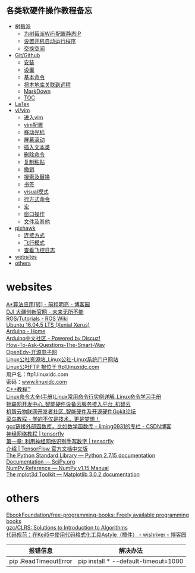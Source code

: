 各类软硬件操作教程备忘
---
   * [树莓派](./raspberrypi/readme.md#树莓派)
      * [为树莓派WiFi配置静态IP](./raspberrypi/readme.md#为树莓派wifi配置静态ip)
      * [设置开机自动运行程序](./raspberrypi/readme.md#设置开机自动运行程序)
      * [交换空间](./raspberrypi/readme.md#交换空间)
   * [Git/Github](./git_github/readme.md#gitgithub)
      * [安装](./git_github/readme.md#安装)
      * [设置](./git_github/readme.md#设置)
      * [基本命令](./git_github/readme.md#基本命令)
      * [将本地库关联到远程](./git_github/readme.md#将本地库关联到远程)
      * [MarkDown](./git_github/readme.md#MarkDown)
      * [TOC](./git_github/readme.md#toc)
   * [LaTex](./LaTex/readme.md#LaTex)
   * [vi/vim](./vi_vim/readme.md#vivim)
      * [进入vim](./vi_vim/readme.md#进入vim)
      * [vim配置](./vi_vim/readme.md#vim配置)
      * [移动光标](./vi_vim/readme.md#移动光标)
      * [屏幕滚动](./vi_vim/readme.md#屏幕滚动)
      * [插入文本类](./vi_vim/readme.md#插入文本类)
      * [删除命令](./vi_vim/readme.md#删除命令)
      * [复制粘贴](./vi_vim/readme.md#复制粘贴)
      * [撤销](./vi_vim/readme.md#撤销)
      * [搜索及替换](./vi_vim/readme.md#搜索及替换)
      * [书签](./vi_vim/readme.md#书签)
      * [visual模式](./vi_vim/readme.md#visual模式)
      * [行方式命令](./vi_vim/readme.md#行方式命令)
      * [宏](./vi_vim/readme.md#宏)
      * [窗口操作](./vi_vim/readme.md#窗口操作)
      * [文件及其他](./vi_vim/readme.md#文件及其他)
   * [pixhawk](./pixhawk/readme.md#pixhawk)
      * [连接方式](./pixhawk/readme.md#连接方式)
      * [飞行模式](./pixhawk/readme.md#飞行模式)
      * [查看飞控日志](./pixhawk/readme.md#查看飞控日志)
   * [websites](#websites)
   * [others](#others)


# websites  
[A\*算法应用[转] - 前程明亮 - 博客园](https://www.cnblogs.com/0zcl/p/6242790.html)  
[DJI 大疆创新官网 - 未来无所不能](https://www.dji.com/cn)  
[ROS/Tutorials - ROS Wiki](http://wiki.ros.org/ROS/Tutorials)  
[Ubuntu 16.04.5 LTS (Xenial Xerus)](http://releases.ubuntu.com/16.04/)  
[Arduino - Home](https://www.arduino.cc/)  
[Arduino中文社区 - Powered by Discuz!](https://www.arduino.cn/)  
[How-To-Ask-Questions-The-Smart-Way](https://github.com/FredWe/How-To-Ask-Questions-The-Smart-Way/blob/master/README-zh_CN.md)  
[OpenEdv-开源电子网](http://www.openedv.com/forum.php)  
[Linux公社资源站_Linux公社-Linux系统门户网站](https://linux.linuxidc.com/index.php)  
[Linux公社FTP 根位于 ftp1.linuxidc.com](ftp://ftp1.linuxidc.com/)   
用户名：ftp1.linuxidc.com<br>
密码：www.linuxidc.com  
[C++教程™](https://www.yiibai.com/cplusplus/)  
[Linux命令大全(手册)Linux常用命令行实例详解_Linux命令学习手册](http://man.linuxde.net/)  
[物联网开发中心_智能硬件设备云服务接入平台_机智云](https://dev.gizwits.com/zh-cn/developer/)  
[机智云物联网开发者社区_智能硬件及开源硬件Gokit论坛](http://club.gizwits.com/forum.php)  
[菜鸟教程 - 学的不仅是技术，更是梦想！](http://www.runoob.com/)  
[gcc链接外部函数库，比如数学函数库 - liming0931的专栏 - CSDN博客](https://blog.csdn.net/liming0931/article/details/7003266)  
[神经网络教程 | tensorfly](http://www.tensorfly.cn/home/?cat=4)  
[第一章: 利用神经网络识别手写数字 | tensorfly](http://www.tensorfly.cn/home/?p=80)  
[介绍 | TensorFlow 官方文档中文版](http://www.tensorfly.cn/tfdoc/get_started/introduction.html)  
[The Python Standard Library — Python 2.7.15 documentation](https://docs.python.org/2/library/index.html)  
[Documentation — SciPy.org](https://www.scipy.org/docs.html)  
[NumPy Reference — NumPy v1.15 Manual](https://docs.scipy.org/doc/numpy/reference/)  
[The mplot3d Toolkit — Matplotlib 3.0.2 documentation](https://matplotlib.org/tutorials/toolkits/mplot3d.html#sphx-glr-tutorials-toolkits-mplot3d-py)  

# others  
[EbookFoundation/free-programming-books: Freely available programming books](https://github.com/EbookFoundation/free-programming-books)  
[gzc/CLRS: Solutions to Introduction to Algorithms](https://github.com/gzc/CLRS)  
[代码规范：在Keil5中使用代码格式化工具Astyle（插件） - wishriver - 博客园](http://www.cnblogs.com/jnhs/p/10004334.html)  

|报错信息|解决办法|
|----|----|
|pip .ReadTimeoutError|pip install * --default-timeout=1000|
